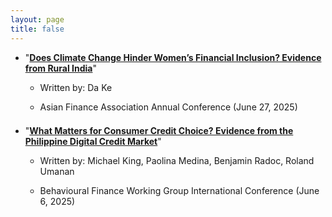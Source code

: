 ```yaml
---
layout: page
title: false
---
```


<!---
My research interests lie in real estate finance, urban economics, and corporate finance.
 My research can also be found in [Google Scholar](https://scholar.google.com/citations?user=yoon09269).
-->


<ul>
  <li>
   <div style="margin-bottom: 1em;margin-top: 1em">
  "<a href="../assets/pdf/Discussion_Ke_AsianFA.pdf"><b>Does Climate Change Hinder Women’s Financial Inclusion? Evidence from
Rural India</b></a>"
  </div>
  </li>
 
   <ul>
      <li>
        <div style="margin-bottom: 1em;margin-top: 0.5em;">
         Written by: Da Ke
        </div>
      </li>
        <li>
        <div style="margin-bottom: 1em;margin-top: 0.5em;">
         Asian Finance Association Annual Conference (June 27, 2025)
        </div>
      </li>
    </ul>
     <li>
   <div style="margin-bottom: 1em;margin-top: 1.5em">
  "<a href="../assets/pdf/Discussion_King_et_al_BFWG.pdf"><b>What Matters for Consumer Credit Choice? Evidence from the Philippine Digital Credit Market</b></a>"
  </div>
  </li>
   <ul>
      <li>
        <div style="margin-bottom: 1em;margin-top: 0.5em;">
         Written by: Michael King, Paolina Medina, Benjamin Radoc, Roland Umanan
        </div>
      </li>
        <li>
        <div style="margin-bottom: 1em;margin-top: 0.5em;">
         Behavioural Finance Working Group International Conference (June 6, 2025)
        </div>
      </li>
    </ul>
</ul>
 
